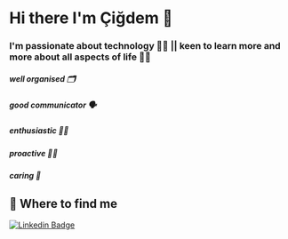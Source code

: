 # Hi there I'm Çiğdem 👋

### I'm passionate about technology 👩‍💻 || keen to learn more and more about all aspects of life 👩‍🏫
##### well organised 🗂
##### good communicator 🗣
##### enthusiastic 💁‍♀️
##### proactive 🧏‍♀️
##### caring 💜

## 👀 Where to find me

[![Linkedin Badge](https://img.shields.io/badge/-Cigdem-0e76a8?style=flat&labelColor=0e76a8&logo=linkedin&logoColor=white)](https://www.linkedin.com/in/cigdem-ozturk) 
